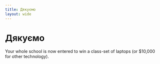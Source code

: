 ```yaml
---
title: Дякуємо
layout: wide
---
```


# Дякуємо

Your whole school is now entered to win a class-set of laptops (or $10,000 for other technology).